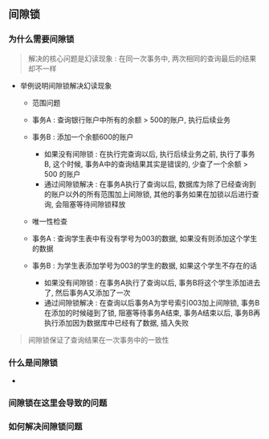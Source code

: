 
## 间隙锁

### 为什么需要间隙锁

> 解决的核心问题是幻读现象 : 在同一次事务中, 两次相同的查询最后的结果却不一样

- 举例说明间隙锁解决幻读现象
    - 范围问题
    - 事务A : 查询银行账户中所有的余额 > 500的账户, 执行后续业务
    - 事务B : 添加一个余额600的账户 
        - 如果没有间隙锁 : 在执行完查询以后, 执行后续业务之前, 执行了事务B, 这个时候, 事务A中的查询结果其实是错误的, 少查了一个余额 > 500 的账户
        - 通过间隙锁解决 : 在事务A执行了查询以后, 数据库为除了已经查询到的账户以外的所有范围加上间隙锁, 其他的事务如果在加锁以后进行查询, 会阻塞等待间隙锁释放

    - 唯一性检查
    - 事务A : 查询学生表中有没有学号为003的数据, 如果没有则添加这个学生的数据
    - 事务B  : 为学生表添加学号为003的学生的数据, 如果这个学生不存在的话
        - 如果没有间隙锁 : 在事务A执行了查询以后, 事务B将这个学生添加进去了, 然后事务A又添加了一次
        - 通过间隙锁解决 : 在查询以后事务A为学号索引003加上间隙锁, 事务B在添加的时候碰到了锁, 阻塞等待事务A结束, 事务A结束以后, 事务B再执行添加因为数据库中已经有了数据, 插入失败

> 间隙锁保证了查询结果在一次事务中的一致性

### 什么是间隙锁

- 

### 间隙锁在这里会导致的问题

### 如何解决间隙锁问题